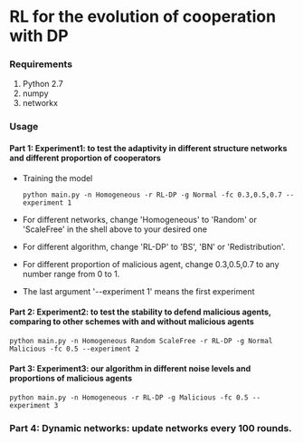 # RL for the evolution of cooperation with DP

### Requirements
1. Python 2.7
2. numpy
3. networkx

### Usage 

#### Part 1: Experiment1: to test the adaptivity in different structure networks and different proportion of cooperators
  
 - Training the model 
 
      ```Shell
     python main.py -n Homogeneous -r RL-DP -g Normal -fc 0.3,0.5,0.7 --experiment 1
     ```
 - For different networks, change 'Homogeneous' to 'Random' or 'ScaleFree' in the shell above to your desired one 
 - For different algorithm, change 'RL-DP' to 'BS', 'BN' or 'Redistribution'.
 - For different proportion of malicious agent, change 0.3,0.5,0.7 to any number range from 0 to 1. 
 - The last argument '--experiment 1' means the first experiment

#### Part 2: Experiment2: to test the stability to defend malicious agents, comparing to other schemes with and without malicious agents
```Shell
python main.py -n Homogeneous Random ScaleFree -r RL-DP -g Normal Malicious -fc 0.5 --experiment 2
```

#### Part 3: Experiment3: our algorithm in different noise levels and proportions of malicious agents
```Shell
python main.py -n Homogeneous -r RL-DP -g Malicious -fc 0.5 --experiment 3
```
### Part 4: Dynamic networks: update networks every 100 rounds.
